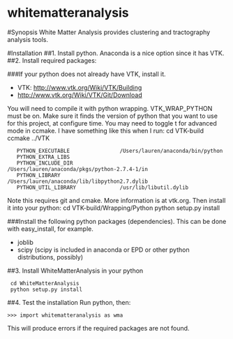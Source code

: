 whitematteranalysis
===================

#Synopsis
White Matter Analysis provides clustering and tractography analysis tools.

#Installation
##1. Install python. 
Anaconda is a nice option since it has VTK.
##2. Install required packages:

###If your python does not already have VTK, install it.
* VTK: http://www.vtk.org/Wiki/VTK/Building
* http://www.vtk.org/Wiki/VTK/Git/Download

You will need to compile it with python wrapping. VTK_WRAP_PYTHON must be on.
Make sure it finds the version of python that you want to use for this project, at configure time. You may need to toggle t for advanced mode in ccmake. I have something like this when I run:
     cd VTK-build
     ccmake ../VTK

       PYTHON_EXECUTABLE                /Users/lauren/anaconda/bin/python            
       PYTHON_EXTRA_LIBS                                                             
       PYTHON_INCLUDE_DIR               /Users/lauren/anaconda/pkgs/python-2.7.4-1/in
       PYTHON_LIBRARY                   /Users/lauren/anaconda/lib/libpython2.7.dylib
       PYTHON_UTIL_LIBRARY              /usr/lib/libutil.dylib   

Note this requires git and cmake. More information is at vtk.org.
Then install it into your python:
     cd VTK-build/Wrapping/Python
     python setup.py install

###Install the following python packages (dependencies). 
This can be done with easy_install, for example.
* joblib
* scipy
(scipy is included in anaconda or EPD or other python distributions, possibly)

##3. Install WhiteMatterAnalysis in your python

     cd WhiteMatterAnalysis
     python setup.py install

##4. Test the installation
Run python, then:

    >>> import whitematteranalysis as wma

This will produce errors if the required packages are not found.